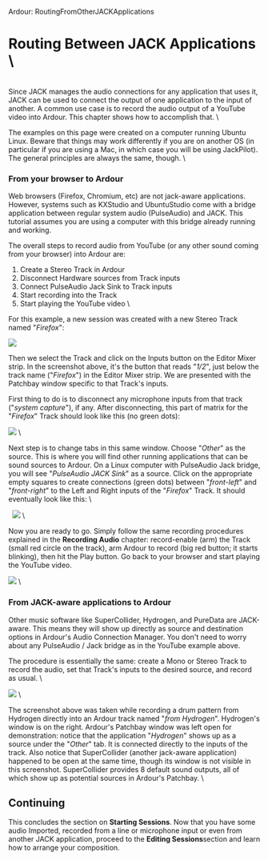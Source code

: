 Ardour: RoutingFromOtherJACKApplications

Routing Between JACK Applications \
===================================

\
Since JACK manages the audio connections for any application that uses
it, JACK can be used to connect the output of one application to the
input of another. A common use case is to record the audio output of a
YouTube video into Ardour. This chapter shows how to accomplish that. \

The examples on this page were created on a computer running Ubuntu
Linux. Beware that things may work differently if you are on another OS
(in particular if you are using a Mac, in which case you will be using
JackPilot). The general principles are always the same, though. \

### From your browser to Ardour

Web browsers (Firefox, Chromium, etc) are not jack-aware applications.
However, systems such as KXStudio and UbuntuStudio come with a bridge
application between regular system audio (PulseAudio) and JACK. This
tutorial assumes you are using a computer with this bridge already
running and working.

The overall steps to record audio from YouTube (or any other sound
coming from your browser) into Ardour are:

1.  Create a Stereo Track in Ardour
2.  Disconnect Hardware sources from Track inputs
3.  Connect PulseAudio Jack Sink to Track inputs
4.  Start recording into the Track
5.  Start playing the YouTube video \

For this example, a new session was created with a new Stereo Track
named "*Firefox*":

![](static/Ardour3_YouTube_1.png)

Then we select the Track and click on the Inputs button on the Editor
Mixer strip. In the screenshot above, it's the button that reads
"*1/2*", just below the track name ("*Firefox*") in the Editor Mixer
strip. We are presented with the Patchbay window specific to that
Track's inputs.

First thing to do is to disconnect any microphone inputs from that track
("*system capture*"), if any. After disconnecting, this part of matrix
for the "*Firefox*" Track should look like this (no green dots):

![](static/Ardour3_YouTube_2.png) \

Next step is to change tabs in this same window. Choose "*Other*" as the
source. This is where you will find other running applications that can
be sound sources to Ardour. On a Linux computer with PulseAudio Jack
bridge, you will see "*PulseAudio JACK Sink*" as a source. Click on the
appropriate empty squares to create connections (green dots) between
"*front-left*" and "*front-right*" to the Left and Right inputs of the
"*Firefox*" Track. It should eventually look like this: \

  ![](static/Ardour3_YouTube_3.png) \

Now you are ready to go. Simply follow the same recording procedures
explained in the **Recording Audio** chapter: record-enable (arm) the
Track (small red circle on the track), arm Ardour to record (big red
button; it starts blinking), then hit the Play button. Go back to your
browser and start playing the YouTube video.

![](static/Ardour3_YouTube_4.png) \

### From JACK-aware applications to Ardour

Other music software like SuperCollider, Hydrogen, and PureData are
JACK-aware. This means they will show up directly as source and
destination options in Ardour's Audio Connection Manager. You don't need
to worry about any PulseAudio / Jack bridge as in the YouTube example
above.

The procedure is essentially the same: create a Mono or Stereo Track to
record the audio, set that Track's inputs to the desired source, and
record as usual. \

![](static/Ardour3_Hydrogen.png) \

The screenshot above was taken while recording a drum pattern from
Hydrogen directly into an Ardour track named "*from Hydrogen*".
Hydrogen's window is on the right. Ardour's Patchbay window was left
open for demonstration: notice that the application "*Hydrogen*" shows
up as a source under the "*Other*" tab. It is connected directly to the
inputs of the track. Also notice that SuperCollider (another jack-aware
application) happened to be open at the same time, though its window is
not visible in this screenshot. SuperCollider provides 8 default sound
outputs, all of which show up as potential sources in Ardour's Patchbay.
\

Continuing
----------

This concludes the section on **Starting Sessions**. Now that you have
some audio Imported, recorded from a line or microphone input or even
from another JACK application, proceed to the **Editing
Sessions**section and learn how to arrange your composition.
